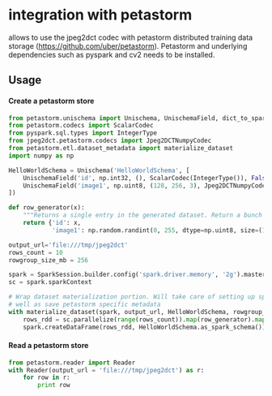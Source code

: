 # integration with petastorm

allows to use the jpeg2dct codec with petastorm distributed training data storage (https://github.com/uber/petastorm).
Petastorm and underlying dependencies such as pyspark and cv2 needs to be installed.


## Usage
#### Create a petastorm store
```python
from petastorm.unischema import Unischema, UnischemaField, dict_to_spark_row
from petastorm.codecs import ScalarCodec
from pyspark.sql.types import IntegerType
from jpeg2dct.petastorm.codecs import Jpeg2DCTNumpyCodec
from petastorm.etl.dataset_metadata import materialize_dataset
import numpy as np

HelloWorldSchema = Unischema('HelloWorldSchema', [
    UnischemaField('id', np.int32, (), ScalarCodec(IntegerType()), False),
    UnischemaField('image1', np.uint8, (128, 256, 3), Jpeg2DCTNumpyCodec(), False),
])

def row_generator(x):
    """Returns a single entry in the generated dataset. Return a bunch of random values as an example."""
    return {'id': x,
            'image1': np.random.randint(0, 255, dtype=np.uint8, size=(128, 256, 3))}

output_url='file:///tmp/jpeg2dct'
rows_count = 10
rowgroup_size_mb = 256

spark = SparkSession.builder.config('spark.driver.memory', '2g').master('local[2]').getOrCreate()
sc = spark.sparkContext

# Wrap dataset materialization portion. Will take care of setting up spark environment variables as
# well as save petastorm specific metadata
with materialize_dataset(spark, output_url, HelloWorldSchema, rowgroup_size_mb):
    rows_rdd = sc.parallelize(range(rows_count)).map(row_generator).map(lambda x: dict_to_spark_row(HelloWorldSchema, x))
    spark.createDataFrame(rows_rdd, HelloWorldSchema.as_spark_schema()).coalesce(10).write.mode('overwrite').parquet(output_url)
```

#### Read a petastorm store
```python
from petastorm.reader import Reader
with Reader(output_url = 'file:///tmp/jpeg2dct') as r:
    for row in r:
        print row
```